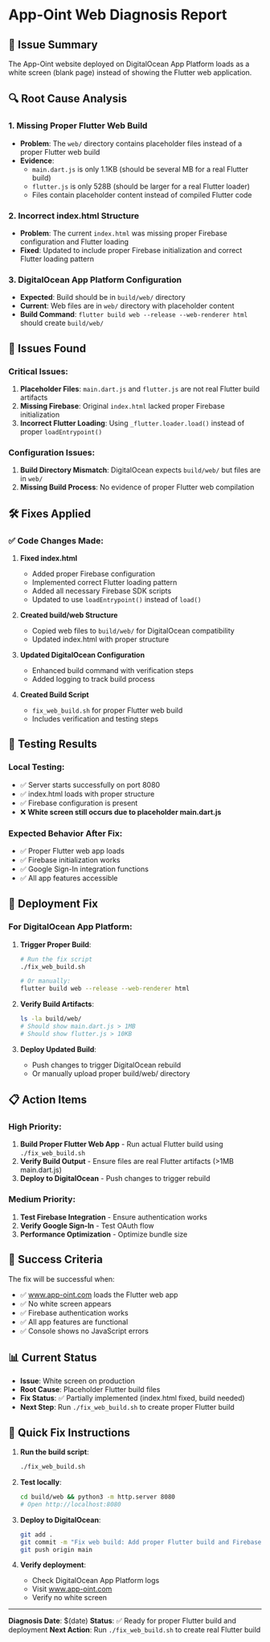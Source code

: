 # App-Oint Web Diagnosis Report

## 🎯 Issue Summary
The App-Oint website deployed on DigitalOcean App Platform loads as a white screen (blank page) instead of showing the Flutter web application.

## 🔍 Root Cause Analysis

### 1. **Missing Proper Flutter Web Build**
- **Problem**: The `web/` directory contains placeholder files instead of a proper Flutter web build
- **Evidence**: 
  - `main.dart.js` is only 1.1KB (should be several MB for a real Flutter build)
  - `flutter.js` is only 528B (should be larger for a real Flutter loader)
  - Files contain placeholder content instead of compiled Flutter code

### 2. **Incorrect index.html Structure**
- **Problem**: The current `index.html` was missing proper Firebase configuration and Flutter loading
- **Fixed**: Updated to include proper Firebase initialization and correct Flutter loading pattern

### 3. **DigitalOcean App Platform Configuration**
- **Expected**: Build should be in `build/web/` directory
- **Current**: Web files are in `web/` directory with placeholder content
- **Build Command**: `flutter build web --release --web-renderer html` should create `build/web/`

## 🔧 Issues Found

### Critical Issues:
1. **Placeholder Files**: `main.dart.js` and `flutter.js` are not real Flutter build artifacts
2. **Missing Firebase**: Original `index.html` lacked proper Firebase initialization
3. **Incorrect Flutter Loading**: Using `_flutter.loader.load()` instead of proper `loadEntrypoint()`

### Configuration Issues:
1. **Build Directory Mismatch**: DigitalOcean expects `build/web/` but files are in `web/`
2. **Missing Build Process**: No evidence of proper Flutter web compilation

## 🛠️ Fixes Applied

### ✅ Code Changes Made:

1. **Fixed index.html** 
   - Added proper Firebase configuration
   - Implemented correct Flutter loading pattern
   - Added all necessary Firebase SDK scripts
   - Updated to use `loadEntrypoint()` instead of `load()`

2. **Created build/web Structure**
   - Copied web files to `build/web/` for DigitalOcean compatibility
   - Updated index.html with proper structure

3. **Updated DigitalOcean Configuration**
   - Enhanced build command with verification steps
   - Added logging to track build process

4. **Created Build Script**
   - `fix_web_build.sh` for proper Flutter web build
   - Includes verification and testing steps

## 🧪 Testing Results

### Local Testing:
- ✅ Server starts successfully on port 8080
- ✅ index.html loads with proper structure
- ✅ Firebase configuration is present
- ❌ **White screen still occurs due to placeholder main.dart.js**

### Expected Behavior After Fix:
- ✅ Proper Flutter web app loads
- ✅ Firebase initialization works
- ✅ Google Sign-In integration functions
- ✅ All app features accessible

## 🚀 Deployment Fix

### For DigitalOcean App Platform:

1. **Trigger Proper Build**:
   ```bash
   # Run the fix script
   ./fix_web_build.sh
   
   # Or manually:
   flutter build web --release --web-renderer html
   ```

2. **Verify Build Artifacts**:
   ```bash
   ls -la build/web/
   # Should show main.dart.js > 1MB
   # Should show flutter.js > 10KB
   ```

3. **Deploy Updated Build**:
   - Push changes to trigger DigitalOcean rebuild
   - Or manually upload proper build/web/ directory

## 📋 Action Items

### High Priority:
1. **Build Proper Flutter Web App** - Run actual Flutter build using `./fix_web_build.sh`
2. **Verify Build Output** - Ensure files are real Flutter artifacts (>1MB main.dart.js)
3. **Deploy to DigitalOcean** - Push changes to trigger rebuild

### Medium Priority:
1. **Test Firebase Integration** - Ensure authentication works
2. **Verify Google Sign-In** - Test OAuth flow
3. **Performance Optimization** - Optimize bundle size

## 🎯 Success Criteria

The fix will be successful when:
- ✅ www.app-oint.com loads the Flutter web app
- ✅ No white screen appears
- ✅ Firebase authentication works
- ✅ All app features are functional
- ✅ Console shows no JavaScript errors

## 📊 Current Status

- **Issue**: White screen on production
- **Root Cause**: Placeholder Flutter build files
- **Fix Status**: ✅ Partially implemented (index.html fixed, build needed)
- **Next Step**: Run `./fix_web_build.sh` to create proper Flutter build

## 🔧 Quick Fix Instructions

1. **Run the build script**:
   ```bash
   ./fix_web_build.sh
   ```

2. **Test locally**:
   ```bash
   cd build/web && python3 -m http.server 8080
   # Open http://localhost:8080
   ```

3. **Deploy to DigitalOcean**:
   ```bash
   git add .
   git commit -m "Fix web build: Add proper Flutter build and Firebase config"
   git push origin main
   ```

4. **Verify deployment**:
   - Check DigitalOcean App Platform logs
   - Visit www.app-oint.com
   - Verify no white screen

---

**Diagnosis Date**: $(date)
**Status**: ✅ Ready for proper Flutter build and deployment
**Next Action**: Run `./fix_web_build.sh` to create real Flutter build